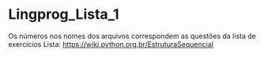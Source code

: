 # Lingprog_Lista_1
Os números nos nomes dos arquivos correspondem as questões da lista de exercícios
Lista: https://wiki.python.org.br/EstruturaSequencial
